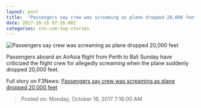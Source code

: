 ```yaml
---
layout: post
title:  "Passengers say crew was screaming as plane dropped 20,000 feet"
date: 2017-10-16 07:16:00Z
categories: cnn-com-top-stories
---
```


![Passengers say crew was screaming as plane dropped 20,000 feet](http://cdn.cnn.com/cnnnext/dam/assets/170328160204-air-asia-super-tease.jpg)

Passengers aboard an AirAsia flight from Perth to Bali Sunday have criticized the flight crew for allegedly screaming when the plane suddenly dropped 20,000 feet.


Full story on F3News: [Passengers say crew was screaming as plane dropped 20,000 feet](http://www.f3nws.com/n/nujBDJ)

> Posted on: Monday, October 16, 2017 7:16:00 AM
